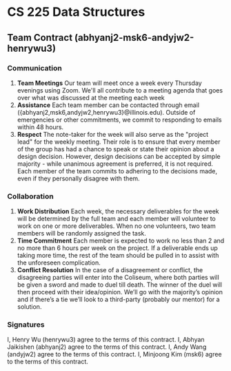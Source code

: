 # CS 225 Data Structures

## Team Contract (abhyanj2-msk6-andyjw2-henrywu3)

### Communication

1. **Team Meetings** Our team will meet once a week every Thursday evenings using Zoom.
   We'll all contribute to a meeting agenda that goes over what was discussed at the meeting each week
2. **Assistance** Each team member can be contacted through email ({abhyanj2,msk6,andyjw2,henrywu3}@illinois.edu). Outside of emergencies or other commitments, we commit to responding to emails within 48 hours.
3. **Respect** The note-taker for the week will also serve as the "project lead" for the weekly meeting. Their role is to ensure that every member of the group has had a chance to speak or state their opinion about a design decision. However, design decisions can be accepted by simple majority - while unanimous agreement is preferred, it is not required. Each member of the team commits to adhering to the decisions made, even if they personally disagree with them.

### Collaboration

1. **Work Distribution** Each week, the necessary deliverables for the week will be determined by the full team and each member will volunteer to work on one or more deliverables. When no one volunteers, two team members will be randomly assigned the task.
2. **Time Commitment** Each member is expected to work no less than 2 and no more than 6 hours per week on the project. If a deliverable ends up taking more time, the rest of the team should be pulled in to assist with the unforeseen complication.
3. **Conflict Resolution**
In the case of a disagreement or conflict, the disagreeing parties will enter into the Coliseum, where both parties will be given a sword and made to duel till death. The winner of the duel will then proceed with their idea/opinion. We’ll go with the majority’s opinion and if there’s a tie we’ll look to a third-party (probably our mentor) for a solution. 

### Signatures
I, Henry Wu (henrywu3) agree to the terms of this contract.
I, Abhyan Jaikishen (abhyanj2) agree to the terms of this contract.
I, Andy Wang (andyjw2) agree to the terms of this contract.
I, Minjoong Kim (msk6) agree to the terms of this contract. 
